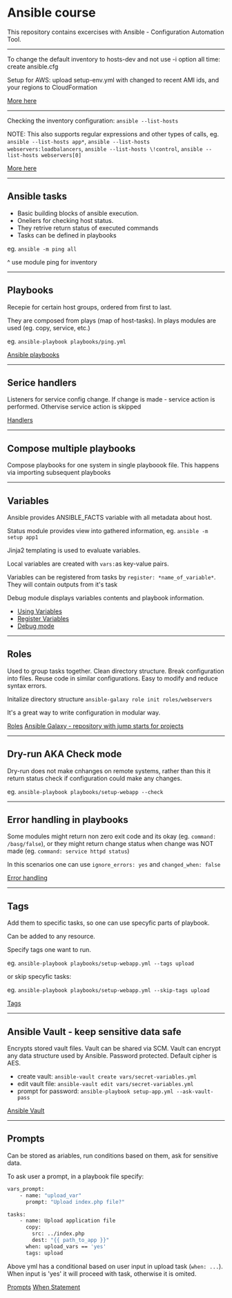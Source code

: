 # Ansible course

This repository contains excercises with Ansible - Configuration Automation Tool.

<hr>

To change the default inventory to hosts-dev and not use -i option all time: create ansible.cfg

Setup for AWS: upload setup-env.yml with changed to recent AMI ids, and your regions to CloudFormation

[More here](https://docs.ansible.com/ansible/latest/reference_appendices/config.html#ansible-configuration-settings)

<hr>

Checking the inventory configuration: `ansible --list-hosts`

NOTE: This also supports regular expressions and other types of calls, eg. `ansible --list-hosts app*`, `ansible --list-hosts webservers:loadbalancers`, `ansible --list-hosts \!control`, `ansible --list-hosts webservers[0]`

[More here](https://docs.ansible.com/ansible/latest/inventory_guide/intro_patterns.html)

<hr>

## Ansible tasks

* Basic building blocks of ansible execution.
* Oneliers for checking host status.
* They retrive return status of executed commands
* Tasks can be defined in playbooks

eg. `ansible -m ping all`

^ use module ping for inventory

<hr>

## Playbooks

Recepie for certain host groups, ordered from first to last.

They are composed from plays (map of host-tasks). In plays modules are used (eg. copy, service, etc.)

eg. `ansible-playbook playbooks/ping.yml`

[Ansible playbooks](https://docs.ansible.com/ansible/latest/playbook_guide/playbooks_intro.html)

<hr>

## Serice handlers

Listeners for service config change. If change is made - service action is performed. Othervise service action is skipped

[Handlers](https://docs.ansible.com/ansible/latest/playbook_guide/playbooks_handlers.html)

<hr>

## Compose multiple playbooks

Compose playbooks for one system in single playboook file. This happens via importing subsequent playbooks

<hr>

## Variables

Ansible provides ANSIBLE_FACTS variable with all metadata about host.  

Status module provides view into gathered information, eg. `ansible -m setup app1`  

Jinja2 templating is used to evaluate variables.

Local variables are created with `vars:`as key-value pairs. 

Variables can be registered from tasks by `register: *name_of_variable*`. They will contain outputs from it's task

Debug module displays variables contents and playbook information.  

* [Using Variables](https://docs.ansible.com/ansible/latest/playbook_guide/playbooks_variables.html)
* [Register Variables](https://docs.ansible.com/ansible/latest/playbook_guide/playbooks_variables.html#registering-variables)
* [Debug mode](https://docs.ansible.com/ansible/latest/collections/ansible/builtin/debug_module.html)

<hr>

## Roles

Used to group tasks together. Clean directory structure. Break configuration into files. Reuse code in similar configurations. Easy to modify and reduce syntax errors.

Initalize directory structure `ansible-galaxy role init roles/webservers`

It's a great way to write configuration in modular way.

[Roles](https://docs.ansible.com/ansible/latest/playbook_guide/playbooks_reuse_roles.html)
[Ansible Galaxy - repository with jump starts for projects](https://galaxy.ansible.com/ui/)

<hr>

## Dry-run AKA Check mode

Dry-run does not make cnhanges on remote systems, rather than this it return status check if configuration could make any changes.

eg. `ansible-playbook playbooks/setup-webapp --check`

<hr>

## Error handling in playbooks

Some modules might return non zero exit code and its okay (eg. `command: /basg/false`), or they might return change status when change was NOT made (eg. `command: service httpd status`)

In this scenarios one can use `ignore_errors: yes` and `changed_when: false`

[Error handling](https://docs.ansible.com/ansible/latest/playbook_guide/playbooks_error_handling.htmls)

<hr>

## Tags

Add them to specific tasks, so one can use specyfic parts of playbook.

Can be added to any resource.

Specify tags one want to run.

eg. `ansible-playbook playbooks/setup-webapp.yml --tags upload`

or skip specyfic tasks:

eg. `ansible-playbook playbooks/setup-webapp.yml --skip-tags upload`

[Tags](https://docs.ansible.com/ansible/latest/playbook_guide/playbooks_tags.html)

<hr>

## Ansible Vault - keep sensitive data safe

Encrypts stored vault files. Vault can be shared via SCM. Vault can encrypt any data structure used by Ansible. Password protected. Default cipher is AES.

* create vault: `ansible-vault create vars/secret-variables.yml`
* edit vault file: `ansible-vault edit vars/secret-variables.yml`
* prompt for password: `ansible-playbook setup-app.yml --ask-vault-pass`

[Ansible Vault](https://docs.ansible.com/ansible/latest/vault_guide/index.html)

<hr>

## Prompts

Can be stored as ariables, run conditions based on them, ask for sensitive data.

To ask user a prompt, in a playbook file specify: 
```bash
vars_prompt: 
    - name: "upload_var"
      prompt: "Upload index.php file?"

tasks:
    - name: Upload application file
      copy:
        src: ../index.php
        dest: "{{ path_to_app }}"
      when: upload_vars == 'yes'
      tags: upload
```

Above yml has a conditional based on user input in upload task (`when: ...`). When input is 'yes' it will proceed with task, otherwise it is omited.

[Prompts](https://docs.ansible.com/ansible/latest/playbook_guide/playbooks_prompts.html)
[When Statement](https://docs.ansible.com/ansible/latest/playbook_guide/playbooks_conditionals.html#the-when-statement)